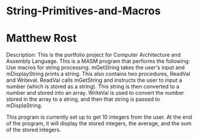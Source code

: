 # String-Primitives-and-Macros
# Matthew Rost

Description: This is the portfolio project for Computer Architecture and Assembly Language. This is a MASM program that performs the following: Use macros for string processing. mGetString takes the user's input and mDisplayString prints a string. This also contains two procedures, ReadVal and Writeval. ReadVal calls mGetString and instructs the user to input a number (which is stored as a string). This string is then converted to a number and stored into an array. WriteVal is used to convert the number stored in the array to a string, and then that string is passed to mDisplaString.

This program is currently set up to get 10 integers from the user. At the end of the program, it will display the stored integers, the average, and the sum of the stored integers.
